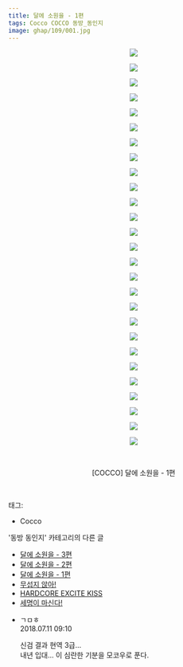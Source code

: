 ```yaml
---
title: 달에 소원을 - 1편
tags: Cocco COCCO 동방_동인지
image: ghap/109/001.jpg
---
```

<div class="article">
<p style="text-align: center; clear: none; float: none;"><img src="{{ site.nasurl }}/ghap/109/001.jpg"/></p>
<p style="text-align: center; clear: none; float: none;"><img src="{{ site.nasurl }}/ghap/109/002.jpg"/></p>
<p style="text-align: center; clear: none; float: none;"><img src="{{ site.nasurl }}/ghap/109/003.jpg"/></p>
<p style="text-align: center; clear: none; float: none;"><img src="{{ site.nasurl }}/ghap/109/004.jpg"/></p>
<p style="text-align: center; clear: none; float: none;"><img src="{{ site.nasurl }}/ghap/109/005.jpg"/></p>
<p style="text-align: center; clear: none; float: none;"><img src="{{ site.nasurl }}/ghap/109/006.jpg"/></p>
<p style="text-align: center; clear: none; float: none;"><img src="{{ site.nasurl }}/ghap/109/007.jpg"/></p>
<p style="text-align: center; clear: none; float: none;"><img src="{{ site.nasurl }}/ghap/109/008.jpg"/></p>
<p style="text-align: center; clear: none; float: none;"><img src="{{ site.nasurl }}/ghap/109/009.jpg"/></p>
<p style="text-align: center; clear: none; float: none;"><img src="{{ site.nasurl }}/ghap/109/010.jpg"/></p>
<p style="text-align: center; clear: none; float: none;"><img src="{{ site.nasurl }}/ghap/109/011.jpg"/></p>
<p style="text-align: center; clear: none; float: none;"><img src="{{ site.nasurl }}/ghap/109/012.jpg"/></p>
<p style="text-align: center; clear: none; float: none;"><img src="{{ site.nasurl }}/ghap/109/013.jpg"/></p>
<p style="text-align: center; clear: none; float: none;"><img src="{{ site.nasurl }}/ghap/109/014.jpg"/></p>
<p style="text-align: center; clear: none; float: none;"><img src="{{ site.nasurl }}/ghap/109/015.jpg"/></p>
<p style="text-align: center; clear: none; float: none;"><img src="{{ site.nasurl }}/ghap/109/016.jpg"/></p>
<p style="text-align: center; clear: none; float: none;"><img src="{{ site.nasurl }}/ghap/109/017.jpg"/></p>
<p style="text-align: center; clear: none; float: none;"><img src="{{ site.nasurl }}/ghap/109/018.jpg"/></p>
<p style="text-align: center; clear: none; float: none;"><img src="{{ site.nasurl }}/ghap/109/019.jpg"/></p>
<p style="text-align: center; clear: none; float: none;"><img src="{{ site.nasurl }}/ghap/109/020.jpg"/></p>
<p style="text-align: center; clear: none; float: none;"><img src="{{ site.nasurl }}/ghap/109/021.jpg"/></p>
<p style="text-align: center; clear: none; float: none;"><img src="{{ site.nasurl }}/ghap/109/022.jpg"/></p>
<p style="text-align: center; clear: none; float: none;"><img src="{{ site.nasurl }}/ghap/109/023.jpg"/></p>
<p style="text-align: center; clear: none; float: none;"><img src="{{ site.nasurl }}/ghap/109/024.jpg"/></p>
<p style="text-align: center; clear: none; float: none;"><img src="{{ site.nasurl }}/ghap/109/025.jpg"/></p>
<p style="text-align: center; clear: none; float: none;"><img src="{{ site.nasurl }}/ghap/109/026.jpg"/></p>
<p style="text-align: center; clear: none; float: none;"><img src="{{ site.nasurl }}/ghap/109/027.jpg"/></p>
<p style="text-align: center; clear: none; float: none;"><br/></p>
<p style="text-align: center; clear: none; float: none;">[COCCO] 달에 소원을 - 1편</p>
<p><br/></p>
</div><div class="tagTrail">
<p>태그: </p>
<ul>
<li>Cocco</li>
</ul>
</div><div class="another">
<p>'동방 동인지' 카테고리의 다른 글</p>
<ul>
<li><a href="/2016-06-18-ghap_111">달에 소원을 - 3편</a></li>
<li><a href="/2016-06-18-ghap_110">달에 소원을 - 2편</a></li>
<li><a href="/2016-06-18-ghap_109">달에 소원을 - 1편</a></li>
<li><a href="/2016-06-18-ghap_108">무섭지 않아!</a></li>
<li><a href="/2016-06-18-ghap_107">HARDCORE EXCITE KISS</a></li>
<li><a href="/2016-06-18-ghap_106">세명이 마신다!</a></li>
</ul>
</div><div class="cb_module cb_fluid">
<div class="cb_wrt cb_profile">
<div class="comment">
<ul>
<li class="cb_thumb_off" id="comment15283924">
<div class="cb_comment_area">
<div class="cb_info_area">
<div class="cb_section">
<span class="cb_nick_name">ㄱㅁㅎ</span>
</div>
<div class="cb_section">
<span class="cb_date">2018.07.11 09:10 </span>
</div>
</div>
<div class="cb_dsc_comment">
<p class="cb_dsc">
											신검 결과 현역 3급...<br/>
내년 입대... 이 심란한 기분을 모코우로 푼다.
										</p>
</div>
</div></li>
</ul>
</div>
</div><!-- commentList close -->
</div>